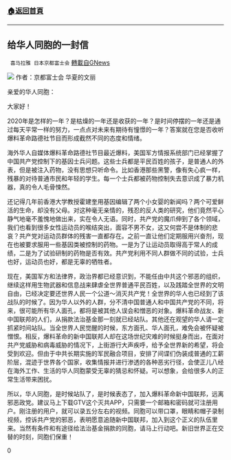 ###  [:house:返回首頁](https://github.com/ourhimalayas/txt)
---

## 给华人同胞的一封信
` 喜马拉雅 日本京都富士会` [轉載自GNews](https://gnews.org/zh-hans/622352/)

![]()![](https://gnews.org/wp-content/uploads/2020/12/给华人同胞的一封信.png)
作者：京都富士会  华夏的文丽

亲爱的华人同胞：

大家好！

2020年是怎样的一年？是枯燥的一年还是收获的一年？是时间停摆的一年还是通过每天平常一样的努力，一点点对未来有期待有憧憬的一年？答案就在您是否收听爆料革命路德社节目而形成截然不同的态度和情绪。

海外华人自媒体爆料革命路德社节目最近爆料，美国军方情报系统部门已经掌握了中国共产党控制下的基因士兵问题。这些士兵都是平民百姓的孩子，是普通人的外表，但是被注入药物，没有思想只听命令。比如香港那些黑警，像有失心疯一样，残暴的对待普通市民和年轻的学生。每一个士兵都被药物控制失去意识成了暴力机器，真的令人毛骨悚然。

还记得几年前香港大学教授霍建奎用基因编辑了两个小女婴的新闻吗？两个可爱鲜活的生命，却没有父母。对这种毫无亲情的，残忍的反人类的研究，他们竟然平心静气地毫不羞愧地做出来，实在令人无语。同时，共产党的魔爪伸到了各个领域，我们也看到很多女性运动员的喉结突出，面容不男不女，这又何尝不是体制的悲哀？共产党对运动员群体的残害一直都存在。之前一直让他们定期服用兴奋剂，现在也被要求服用一些基因类被控制的药物。一是为了让运动员取得高于常人的成绩，二是为了试验研制的药物是否有效。共产党利用不同人群做不同的试验，士兵也好，运动员也好，都是无辜的牺牲者。

现在，美国军方和法律界，政治界都已经意识到，不能任由中共这个邪恶的组织，继续这样用生物武器和信息战来肆虐全世界普通平民百姓，以及践踏全世界的文明自由，已经决定要还世界人民一个公道～消灭共产党！全世界的华人也已经到了该战队的时候了。因为华人以外的人群，分不清中国普通人和中国共产党的不同，将来，很可能所有华人面孔，都将是被其他人误会和憎恶的对象。爆料革命战友、新中国联邦的人们，从捐款法治基金那一刻就已经站队。其他还在观望的华人请一定抓紧时间站队。当全世界人民觉醒的时候，东方面孔、华人面孔，难免会被怀疑被憎恨。相反，爆料革命的新中国联邦人却在这场世纪灾难的时候挺身而出，在面对共产党威胁和病毒威胁的情况下，上街游行大声疾呼，给予全世界新的希望，将会受到欢迎。但由于中共长期实施的军民融合项目，安排了间谍们伪装成普通的工薪阶层，混迹于世界各个国家，收集情报并进行渗透的各种恶劣行径，会使正儿八经在海外工作、生活的华人同胞蒙受无辜的猜忌和怀疑。可以想象，会给很多人的正常生活带来困扰。

所以，华人同胞，是时候站队了，是时候表态了，加入爆料革命新中国联邦，远离邪恶政党。建议马上下载GTV这个灭共APP，只需要一个邮箱和密码就可注册用户。刚注册的用户，就可以录五分左右的视频。同胞可以带口罩，眼睛和帽子录制视频，控诉共产党的邪恶，表明愿意追随新中国联邦，加入到这个正义的队伍里来。当然有条件和有途径给法治基金捐款的同胞，请马上行动吧。新旧世界正在交替的时刻，同胞们保重！

0
